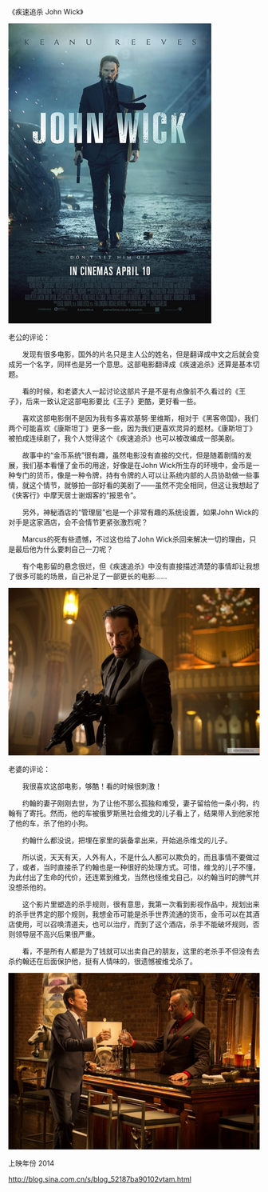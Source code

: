 《疾速追杀 John Wick》

			
![](./img/001vda4xzy6TeUX3mhN3f&690.jpg)


老公的评论：


　　发现有很多电影，国外的片名只是主人公的姓名，但是翻译成中文之后就会变成另一个名字，同样也是另一个意思。这部电影翻译成《疾速追杀》还算是基本切题。


　　看的时候，和老婆大人一起讨论这部片子是不是有点像前不久看过的《王子》，后来一致认定这部电影要比《王子》更酷，更好看一些。


　　喜欢这部电影倒不是因为我有多喜欢基努·里维斯，相对于《黑客帝国》，我们两个可能喜欢《康斯坦丁》更多一些，因为我们更喜欢灵异的题材。《康斯坦丁》被拍成连续剧了，我个人觉得这个《疾速追杀》也可以被改编成一部美剧。

　　故事中的“金币系统”很有趣，虽然电影没有直接的交代，但是随着剧情的发展，我们基本看懂了金币的用途，好像是在John
Wick所生存的环境中，金币是一种专门的货币，像是一种令牌，持有令牌的人可以让系统内部的人员协助做一些事情，就这个情节，就够拍一部好看的美剧了——虽然不完全相同，但这让我想起了《侠客行》中摩天居士谢烟客的“报恩令”。

　　另外，神秘酒店的“管理层”也是一个非常有趣的系统设置，如果John
Wick的对手是这家酒店，会不会情节更紧张激烈呢？

　　Marcus的死有些遗憾，不过这也给了John
Wick杀回来解决一切的理由，只是最后他为什么要刺自己一刀呢？


　　有个电影留的悬念很烂，但《疾速追杀》中没有直接描述清楚的事情却让我想了很多可能的场景，自己补足了一部更长的电影……

![](./img/001vda4xzy6TeV0rFC8e8&690.jpg)



老婆的评论：

　　我很喜欢这部电影，够酷！看的时候很刺激！


　　约翰的妻子刚刚去世，为了让他不那么孤独和难受，妻子留给他一条小狗，约翰有了寄托。然而，他的车被俄罗斯黑社会维戈的儿子看上了，结果带人到他家抢了他的车，杀了他的小狗。

　　约翰什么都没说，把埋在家里的装备拿出来，开始追杀维戈的儿子。


　　所以说，天天有天，人外有人，不是什么人都可以欺负的，而且事情不要做过了，或者，当时直接杀了约翰也是一种很好的处理方式。可惜，维戈的儿子不懂，为此付出了生命的代价，还连累到维戈，当然也怪维戈自己，以约翰当时的脾气并没想杀他的。


　　这个影片里塑造的杀手规则，很有意思，我第一次看到影视作品中，规划出来的杀手世界定的那个规则，我想金币可能是杀手世界流通的货币，金币可以在其酒店使用，可以召唤清道夫，也可以治疗，而到了这个酒店，杀手不能破坏规则，否则领导层不高兴后果很严重。


　　看，不是所有人都是为了钱就可以出卖自己的朋友，这里的老杀手不但没有去杀约翰还在后面保护他，挺有人情味的，很遗憾被维戈杀了。

![](./img/001vda4xzy6TeV1efeW5a&690.jpg)


上映年份 2014							
		
http://blog.sina.com.cn/s/blog_52187ba90102vtam.html
